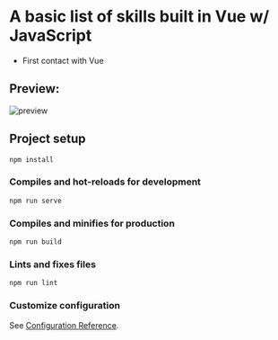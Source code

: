 # A basic list of skills built in Vue w/ JavaScript

- First contact with Vue

## Preview:

<img src="https://imgur.com/DK4tHE2.png" alt="preview">

## Project setup

```
npm install
```

### Compiles and hot-reloads for development

```
npm run serve
```

### Compiles and minifies for production

```
npm run build
```

### Lints and fixes files

```
npm run lint
```

### Customize configuration

See [Configuration Reference](https://cli.vuejs.org/config/).
